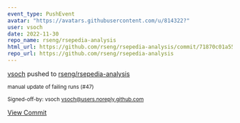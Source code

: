 ```yaml
---
event_type: PushEvent
avatar: "https://avatars.githubusercontent.com/u/814322?"
user: vsoch
date: 2022-11-30
repo_name: rseng/rsepedia-analysis
html_url: https://github.com/rseng/rsepedia-analysis/commit/71870c01a55716c3b3fd1c723c3e8f2752d21310
repo_url: https://github.com/rseng/rsepedia-analysis
---
```


<a href='https://github.com/vsoch' target='_blank'>vsoch</a> pushed to <a href='https://github.com/rseng/rsepedia-analysis' target='_blank'>rseng/rsepedia-analysis</a>

<small>manual update of failing runs (#47)

Signed-off-by: vsoch <vsoch@users.noreply.github.com></small>

<a href='https://github.com/rseng/rsepedia-analysis/commit/71870c01a55716c3b3fd1c723c3e8f2752d21310' target='_blank'>View Commit</a>